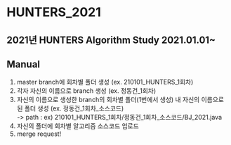 # HUNTERS_2021
## 2021년 HUNTERS Algorithm Study 2021.01.01~

## Manual
1. master branch에 회차별 폴더 생성 (ex. 210101_HUNTERS_1회차)
2. 각자 자신의 이름으로 branch 생성 (ex. 정동건_1회차)
3. 자신의 이름으로 생성한 branch의 회차별 폴더(1번에서 생성) 내 자신의 이름으로 된 폴더 생성 (ex. 정동건_1회차_소스코드) <br/>
-> path : ex) 210101_HUNTERS_1회차/정동건_1회차_소스코드/BJ_2021.java
4. 자신의 폴더에 회차별 알고리즘 소스코드 업로드
5. merge request!
